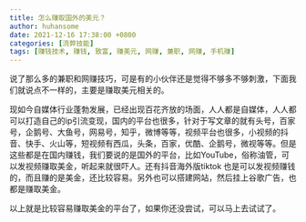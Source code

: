 ```yaml
---
title: 怎么赚取国外的美元？
author: huhansome
date: 2021-12-16 17:38:00 +0800
categories: [流弊技能]
tags: [赚钱技术, 赚钱, 致富, 赚美元, 网赚, 兼职, 网赚, 手机赚]
---
```


说了那么多的兼职和网赚技巧，可是有的小伙伴还是觉得不够多不够刺激，下面我们就说点不一样的，主要是赚取美元相关的。

现如今自媒体行业蓬勃发展，已经出现百花齐放的场面，人人都是自媒体，人人都可以打造自己的ip引流变现，国内的平台也很多，针对于写文章的就有头号，百家号，企鹅号、大鱼号，网易号，知乎，微博等等，视频平台也很多，小视频的抖音、快手、火山等，短视频有西瓜，头条，百家，优酷、企鹅号，微视等等。但是这些都是在国内赚钱，我们要说的是国外的平台，比如YouTube，俗称油管，可以发视频赚取美金，听起来就很吓人。还有抖音海外版tiktok 也是可以发视频赚钱的，而且赚的是美金，还比较容易。另外也可以搭建网站，然后挂上谷歌广告，也都是赚取美金。

以上就是比较容易赚取美金的平台了，如果你还没尝试，可以马上去试试了。